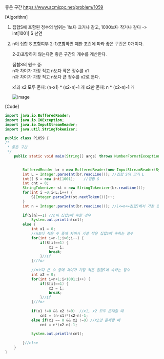 좋은 구간 https://www.acmicpc.net/problem/1059    

[Algorithm]   

1. 집합S에 포함된 정수의 범위는 1보다 크거나 같고, 1000보다 작거나 같다 -> int[1001] S 선언   

2. n이 집합 S 포함여부
    2-1)포함하면 제한 조건에 따라 좋은 구간은 0개이다.     
    
    2-2)포핳하지 않는다면 좋은 구간의 개수를 계산한다.
    
    집합S의 원소 중:    
    n과 차이가 가장 적고 n보다 작은 정수를 x1  
    n과 차이가 가장 적고 n보다 큰 정수를 x2로 둔다.    
    
    x1과 x2 모두 존재: (n-x1) * (x2-n)-1 개
    x2만 존재: n * (x2-n)-1 개 
    
    ![image](https://user-images.githubusercontent.com/49296139/133239469-0dd0fcad-2a77-4bae-853a-73a3d61a9a1f.png)


[Code]
```java
import java.io.BufferedReader;
import java.io.IOException;
import java.io.InputStreamReader;
import java.util.StringTokenizer;

public class P1059 {
/*
 * 좋은 구간
 */
	public static void main(String[] args) throws NumberFormatException, IOException {
		

		BufferedReader br = new BufferedReader(new InputStreamReader(System.in));
		int L = Integer.parseInt(br.readLine()); //집합 S의 크기 L
		int[] S = new int[1001];	//집합 S
		int cnt = 0;
		StringTokenizer st = new StringTokenizer(br.readLine());
		for(int i =0;i<L;i++) {
			S[Integer.parseInt(st.nextToken())]++;
		}	
		int n = Integer.parseInt(br.readLine()); //1<=n<=집합S에서 가장 큰 수 
		
		if(S[n]==1)	//n이 집합S에 속할 경우 
			System.out.println(cnt);
		else {
			int x1 = 0;
			//n보다 작은 수 중에 차이가 가장 적은 집합S에 속하는 정수
			for(int i=n-1;i>0;i--) {
				if(S[i]==1) {
					x1 = i;
					break;
				}//if
			}//for		
			
			//n보다 큰 수 중에 차이가 가장 적은 집합S에 속하는 정수 
			int x2 = 0;
			for(int i=n+1;i<1001;i++) {
				if(S[i]==1) {
					x2 = i;
					break;
				}//if
			}//for
	
			if(x1 !=0 && x2 !=0)  //x1, x2 모두 존재할 때
				cnt = (n-x1)*(x2-n)-1;
			else if(x1 == 0 && x2 !=0) //x2만 존재할 때
				cnt = n*(x2-n)-1;
		
			System.out.println(cnt);
			
		}//else			
	}
}
```
    
